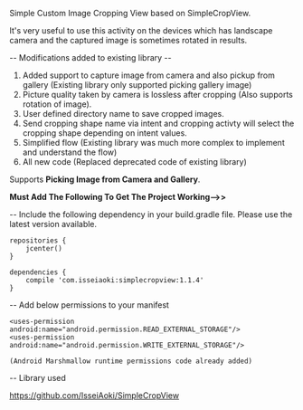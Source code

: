 Simple Custom Image Cropping View based on SimpleCropView.

It's very useful to use this activity on the devices which has landscape camera and the captured image is sometimes rotated in results.

-- Modifications added to existing library --</br>
1. Added support to capture image from camera and also pickup from gallery (Existing library only supported picking gallery image)</br>
2. Picture quality taken by camera is lossless after cropping (Also supports rotation of image).</br>
3. User defined directory name to save cropped images.</br>
4. Send cropping shape name via intent and cropping activty will select the cropping shape depending on intent values.</br>
5. Simplified flow (Existing library was much more complex to implement and understand the flow)</br>
6. All new code (Replaced deprecated code of existing library)</br>

Supports **Picking Image from Camera and Gallery**.

**Must Add The Following To Get The Project Working-->>**

-- Include the following dependency in your build.gradle file. Please use the latest version available.

    repositories { 
        jcenter() 
    }

    dependencies { 
        compile 'com.isseiaoki:simplecropview:1.1.4' 
    }

-- Add below permissions to your manifest

    <uses-permission android:name="android.permission.READ_EXTERNAL_STORAGE"/>
    <uses-permission android:name="android.permission.WRITE_EXTERNAL_STORAGE"/>
    
    (Android Marshmallow runtime permissions code already added)
    
-- Library used 
    
   https://github.com/IsseiAoki/SimpleCropView
    
